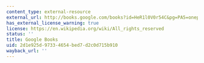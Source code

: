 ```yaml
---
content_type: external-resource
external_url: http://books.google.com/books?id=HeR1l0V0r54C&pg=PA5=onepage
has_external_license_warning: true
license: https://en.wikipedia.org/wiki/All_rights_reserved
status: ''
title: Google Books
uid: 2d1e925d-9733-4654-bed7-d2c0d715b910
wayback_url: ''
---
```

